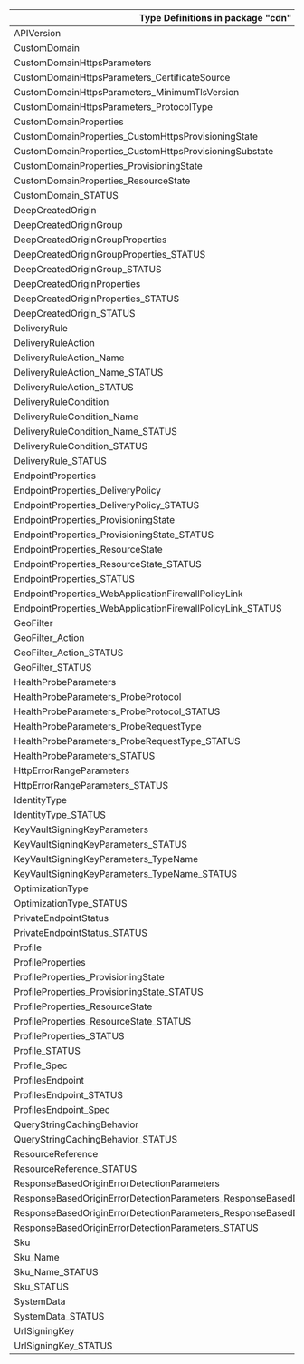 | Type Definitions in package "cdn"                                                  | v1beta20210601 |
|------------------------------------------------------------------------------------|----------------|
| APIVersion                                                                         | v1beta20210601 |
| CustomDomain                                                                       | v1beta20210601 |
| CustomDomainHttpsParameters                                                        | v1beta20210601 |
| CustomDomainHttpsParameters_CertificateSource                                      | v1beta20210601 |
| CustomDomainHttpsParameters_MinimumTlsVersion                                      | v1beta20210601 |
| CustomDomainHttpsParameters_ProtocolType                                           | v1beta20210601 |
| CustomDomainProperties                                                             | v1beta20210601 |
| CustomDomainProperties_CustomHttpsProvisioningState                                | v1beta20210601 |
| CustomDomainProperties_CustomHttpsProvisioningSubstate                             | v1beta20210601 |
| CustomDomainProperties_ProvisioningState                                           | v1beta20210601 |
| CustomDomainProperties_ResourceState                                               | v1beta20210601 |
| CustomDomain_STATUS                                                                | v1beta20210601 |
| DeepCreatedOrigin                                                                  | v1beta20210601 |
| DeepCreatedOriginGroup                                                             | v1beta20210601 |
| DeepCreatedOriginGroupProperties                                                   | v1beta20210601 |
| DeepCreatedOriginGroupProperties_STATUS                                            | v1beta20210601 |
| DeepCreatedOriginGroup_STATUS                                                      | v1beta20210601 |
| DeepCreatedOriginProperties                                                        | v1beta20210601 |
| DeepCreatedOriginProperties_STATUS                                                 | v1beta20210601 |
| DeepCreatedOrigin_STATUS                                                           | v1beta20210601 |
| DeliveryRule                                                                       | v1beta20210601 |
| DeliveryRuleAction                                                                 | v1beta20210601 |
| DeliveryRuleAction_Name                                                            | v1beta20210601 |
| DeliveryRuleAction_Name_STATUS                                                     | v1beta20210601 |
| DeliveryRuleAction_STATUS                                                          | v1beta20210601 |
| DeliveryRuleCondition                                                              | v1beta20210601 |
| DeliveryRuleCondition_Name                                                         | v1beta20210601 |
| DeliveryRuleCondition_Name_STATUS                                                  | v1beta20210601 |
| DeliveryRuleCondition_STATUS                                                       | v1beta20210601 |
| DeliveryRule_STATUS                                                                | v1beta20210601 |
| EndpointProperties                                                                 | v1beta20210601 |
| EndpointProperties_DeliveryPolicy                                                  | v1beta20210601 |
| EndpointProperties_DeliveryPolicy_STATUS                                           | v1beta20210601 |
| EndpointProperties_ProvisioningState                                               | v1beta20210601 |
| EndpointProperties_ProvisioningState_STATUS                                        | v1beta20210601 |
| EndpointProperties_ResourceState                                                   | v1beta20210601 |
| EndpointProperties_ResourceState_STATUS                                            | v1beta20210601 |
| EndpointProperties_STATUS                                                          | v1beta20210601 |
| EndpointProperties_WebApplicationFirewallPolicyLink                                | v1beta20210601 |
| EndpointProperties_WebApplicationFirewallPolicyLink_STATUS                         | v1beta20210601 |
| GeoFilter                                                                          | v1beta20210601 |
| GeoFilter_Action                                                                   | v1beta20210601 |
| GeoFilter_Action_STATUS                                                            | v1beta20210601 |
| GeoFilter_STATUS                                                                   | v1beta20210601 |
| HealthProbeParameters                                                              | v1beta20210601 |
| HealthProbeParameters_ProbeProtocol                                                | v1beta20210601 |
| HealthProbeParameters_ProbeProtocol_STATUS                                         | v1beta20210601 |
| HealthProbeParameters_ProbeRequestType                                             | v1beta20210601 |
| HealthProbeParameters_ProbeRequestType_STATUS                                      | v1beta20210601 |
| HealthProbeParameters_STATUS                                                       | v1beta20210601 |
| HttpErrorRangeParameters                                                           | v1beta20210601 |
| HttpErrorRangeParameters_STATUS                                                    | v1beta20210601 |
| IdentityType                                                                       | v1beta20210601 |
| IdentityType_STATUS                                                                | v1beta20210601 |
| KeyVaultSigningKeyParameters                                                       | v1beta20210601 |
| KeyVaultSigningKeyParameters_STATUS                                                | v1beta20210601 |
| KeyVaultSigningKeyParameters_TypeName                                              | v1beta20210601 |
| KeyVaultSigningKeyParameters_TypeName_STATUS                                       | v1beta20210601 |
| OptimizationType                                                                   | v1beta20210601 |
| OptimizationType_STATUS                                                            | v1beta20210601 |
| PrivateEndpointStatus                                                              | v1beta20210601 |
| PrivateEndpointStatus_STATUS                                                       | v1beta20210601 |
| Profile                                                                            | v1beta20210601 |
| ProfileProperties                                                                  | v1beta20210601 |
| ProfileProperties_ProvisioningState                                                | v1beta20210601 |
| ProfileProperties_ProvisioningState_STATUS                                         | v1beta20210601 |
| ProfileProperties_ResourceState                                                    | v1beta20210601 |
| ProfileProperties_ResourceState_STATUS                                             | v1beta20210601 |
| ProfileProperties_STATUS                                                           | v1beta20210601 |
| Profile_STATUS                                                                     | v1beta20210601 |
| Profile_Spec                                                                       | v1beta20210601 |
| ProfilesEndpoint                                                                   | v1beta20210601 |
| ProfilesEndpoint_STATUS                                                            | v1beta20210601 |
| ProfilesEndpoint_Spec                                                              | v1beta20210601 |
| QueryStringCachingBehavior                                                         | v1beta20210601 |
| QueryStringCachingBehavior_STATUS                                                  | v1beta20210601 |
| ResourceReference                                                                  | v1beta20210601 |
| ResourceReference_STATUS                                                           | v1beta20210601 |
| ResponseBasedOriginErrorDetectionParameters                                        | v1beta20210601 |
| ResponseBasedOriginErrorDetectionParameters_ResponseBasedDetectedErrorTypes        | v1beta20210601 |
| ResponseBasedOriginErrorDetectionParameters_ResponseBasedDetectedErrorTypes_STATUS | v1beta20210601 |
| ResponseBasedOriginErrorDetectionParameters_STATUS                                 | v1beta20210601 |
| Sku                                                                                | v1beta20210601 |
| Sku_Name                                                                           | v1beta20210601 |
| Sku_Name_STATUS                                                                    | v1beta20210601 |
| Sku_STATUS                                                                         | v1beta20210601 |
| SystemData                                                                         | v1beta20210601 |
| SystemData_STATUS                                                                  | v1beta20210601 |
| UrlSigningKey                                                                      | v1beta20210601 |
| UrlSigningKey_STATUS                                                               | v1beta20210601 |
